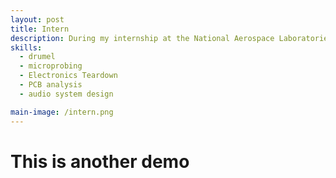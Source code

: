 ```yaml
---
layout: post
title: Intern
description: During my internship at the National Aerospace Laboratories (NAL), India (June 2019 – August 2019) in Bengaluru, I performed calculations on the off-design performance of gas turbines and gained introductory experience with the Gasturb12 software for turbine analysis. Additionally, I designed and conducted a static thermal analysis of a centrifugal impeller using ANSYS, which verified the structural integrity under operational temperatures of up to 850 °C using SS-316L material. Through this work, I also developed foundational knowledge in thermal stress management, fatigue resistance, and material behavior.
skills: 
  - drumel
  - microprobing
  - Electronics Teardown
  - PCB analysis
  - audio system design

main-image: /intern.png
---
```


# This is another demo
